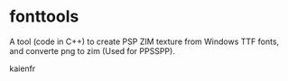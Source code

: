 fonttools
=========

A tool (code in C++) to create PSP ZIM texture from Windows TTF fonts, and converte png to zim (Used for PPSSPP).

kaienfr
